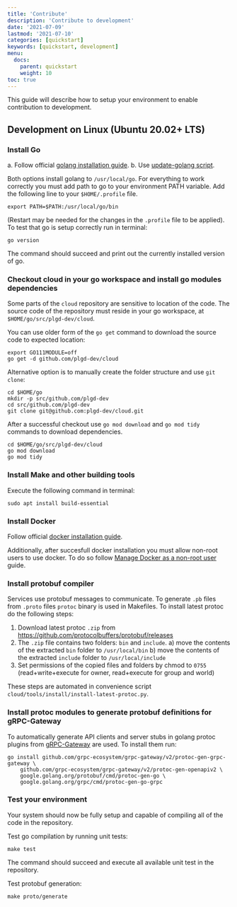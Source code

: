 ```yaml
---
title: 'Contribute'
description: 'Contribute to development'
date: '2021-07-09'
lastmod: '2021-07-10'
categories: [quickstart]
keywords: [quickstart, development]
menu:
  docs:
    parent: quickstart
    weight: 10
toc: true
---
```

This guide will describe how to setup your environment to enable contribution to development.

## Development on Linux (Ubuntu 20.02+ LTS)

### Install Go

a. Follow official [golang installation guide](https://golang.org/doc/install).
b. Use [update-golang script](https://github.com/udhos/update-golang).

Both options install golang to `/usr/local/go`. For everything to work correctly you must add path to go to your environment PATH variable. Add the following line to your `$HOME/.profile` file.

```shell
export PATH=$PATH:/usr/local/go/bin
```

(Restart may be needed for the changes in the `.profile` file to be applied). To test that go is setup correctly run in terminal:

```shell
go version
```

The command should succeed and print out the currently installed version of go.

### Checkout cloud in your go workspace and install go modules dependencies

Some parts of the `cloud` repository are sensitive to location of the code. The source code of the repository must reside in your go workspace, at `$HOME/go/src/plgd-dev/cloud`.

You can use older form of the `go get` command to download the source code to expected location:

```shell
export GO111MODULE=off
go get -d github.com/plgd-dev/cloud
```

Alternative option is to manually create the folder structure and use `git clone`:

```shell
cd $HOME/go
mkdir -p src/github.com/plgd-dev
cd src/github.com/plgd-dev
git clone git@github.com:plgd-dev/cloud.git
```

After a successful checkout use `go mod download` and `go mod tidy` commands to download dependencies.

```shell
cd $HOME/go/src/plgd-dev/cloud
go mod download
go mod tidy
```

### Install Make and other building tools

Execute the following command in terminal:

```shell
sudo apt install build-essential
```

### Install Docker

Follow official [docker installation guide](https://docs.docker.com/engine/install/ubuntu/).

Additionally, after succesfull docker installation you must allow non-root users to use docker. To do so follow [Manage Docker as a non-root user](https://docs.docker.com/engine/install/linux-postinstall/) guide.

### Install protobuf compiler

Services use protobuf messages to communicate. To generate `.pb` files from `.proto` files `protoc` binary is used in Makefiles. To install latest protoc do the following steps:

1. Download latest protoc `.zip` from <https://github.com/protocolbuffers/protobuf/releases>
2. The `.zip` file contains two folders: `bin` and `include`.
 a) move the contents of the extracted `bin` folder to `/usr/local/bin`
 b) move the contents of the extracted `include` folder to `/usr/local/include`
3. Set permissions of the copied files and folders by chmod to `0755` (read+write+execute for owner, read+execute for group and world)

These steps are automated in convenience script `cloud/tools/install/install-latest-protoc.py`.

### Install protoc modules to generate protobuf definitions for gRPC-Gateway

To automatically generate API clients and server stubs in golang protoc plugins from [gRPC-Gateway](https://github.com/grpc-ecosystem/grpc-gateway) are used. To install them run:

```shell
go install github.com/grpc-ecosystem/grpc-gateway/v2/protoc-gen-grpc-gateway \
    github.com/grpc-ecosystem/grpc-gateway/v2/protoc-gen-openapiv2 \
    google.golang.org/protobuf/cmd/protoc-gen-go \
    google.golang.org/grpc/cmd/protoc-gen-go-grpc
```

### Test your environment

Your system should now be fully setup and capable of compiling all of the code in the repository.

Test go compilation by running unit tests:

```shell
make test
```

The command should succeed and execute all available unit test in the repository.

Test protobuf generation:

```shell
make proto/generate
```

